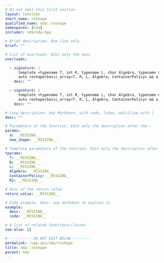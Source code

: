 ```yaml
---
# Do not edit this first section
layout: function
short_name: reshape
qualified_name: nda::reshape
namespaces: [nda]
includer: nda/nda.hpp

# Brief description. One line only.
brief: ""

# List of overloads. Edit only the desc
overloads:

  - signature: |
      template <typename T, int R, typename L, char Algebra, typename ContainerPolicy, size_t R2>
      auto reshape(basic_array<T, R, L, Algebra, ContainerPolicy> && a, const std::array<long, R2> & new_shape)
    desc: ""

  - signature: |
      template <typename T, int R, typename L, char Algebra, typename ContainerPolicy, size_t R2>
      auto reshape(basic_array<T, R, L, Algebra, ContainerPolicy> && a, const std::array<int, R2> & new_shape)
    desc: ""

# Long description. Any Markdown, with code, latex, multiline with |
desc: ""

# Parameters of the function. Edit only the description after the :
params:
  a: __MISSING__
  new_shape: __MISSING__

# Template parameters of the function. Edit only the description after the :
tparams:
  T: __MISSING__
  R: __MISSING__
  L: __MISSING__
  Algebra: __MISSING__
  ContainerPolicy: __MISSING__
  R2: __MISSING__

# Desc of the return value
return_value: __MISSING__

# Code example. desc: any markdown to explain it.
example:
  desc: __MISSING__
  code: __MISSING__

# A list of related functions/classes
see-also: []

# ---------- DO NOT EDIT BELOW --------
permalink: /cpp-api/nda/reshape
title: nda::reshape
parent: nda
...
```


